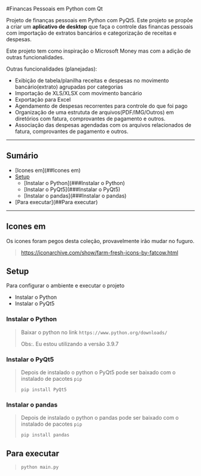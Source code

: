 #Financas Pessoais em Python com Qt

Projeto de finanças pessoais em Python com PyQt5.
Este projeto se propõe a criar um **aplicativo de desktop** que faça o controle das financas pessoais com importação de extratos bancários e categorização de receitas e despesas. 

Este projeto tem como inspiração o Microsoft Money mas com a adição de outras funcionalidades.

Outras funcionalidades (planejadas):

- Exibição de tabela/planilha receitas e despesas no movimento bancário(extrato) agrupadas por categorias 
- Importação de XLS/XLSX com movimento bancário
- Exportação para Excel
- Agendamento de despesas recorrentes para controle do que foi pago
- Organização de uma estrututa de arquivos(PDF/IMG/Outros) em diretórios com fatura, comprovantes de pagamento e outros.
- Associação das despesas agendadas com os arquivos relacionados de fatura, comprovantes de pagamento e outros.

---

## Sumário
- [Icones em](##Icones em)
- [Setup](##Setup)
  - [Instalar o Python](###Instalar o Python)
  - [Instalar o PyQt5](###Instalar o PyQt5) 
  - [Instalar o pandas](###Instalar o pandas)
- [Para executar](##Para executar)

---

## Icones em
Os icones foram pegos desta coleção, provavelmente irão mudar no fuguro.
> https://iconarchive.com/show/farm-fresh-icons-by-fatcow.html

## Setup
Para configurar o ambiente e executar o projeto

- Instalar o Python
- Instalar o PyQt5

### Instalar o Python
> Baixar o python no link
> `https://www.python.org/downloads/`
> 
> Obs:. Eu estou utilizando a versão 3.9.7 

### Instalar o PyQt5
> Depois de instalado o python o PyQt5 pode ser baixado com o instalado de pacotes ``pip``
> 
> `pip install PyQt5`

### Instalar o pandas
> Depois de instalado o python o pandas pode ser baixado com o instalado de pacotes ``pip``
> 
> `pip install pandas`
 
## Para executar
> `python main.py`
 
 